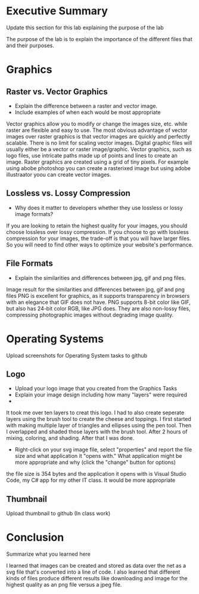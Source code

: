 # Executive Summary
Update this section for this lab explaining the purpose of the lab

The purpose of the lab is to explain the importance of the different files that and their purposes.

# Graphics
## Raster vs. Vector Graphics
* Explain the difference between a raster and vector image.  
* Include examples of when each would be most appropriate 

Vector graphics allow you to modify or change the images size, etc. while raster are flexible and easy to use. The most obvious advantage of vector images over raster graphics is that vector images are quickly and perfectly scalable. There is no limit for scaling vector images. Digital graphic files will usually either be a vector or raster image/graphic. Vector graphics, such as logo files, use intricate paths made up of points and lines to create an image. Raster graphics are created using a grid of tiny pixels. For example using abobe photoshop you can create a rasterixed image but using adobe illustraator yoou can create vector images.

## Lossless vs. Lossy Compression
* Why does it matter to developers whether they use lossless or lossy image formats?  

If you are looking to retain the highest quality for your images, you should choose lossless over lossy compression. If you choose to go with lossless compression for your images, the trade-off is that you will have larger files. So you will need to find other ways to optimize your website's performance.

## File Formats
* Explain the similarities and differences between jpg, gif and png files. 

Image result for the similarities and differences between jpg, gif and png files
PNG is excellent for graphics, as it supports transparency in browsers with an elegance that GIF does not have. PNG supports 8-bit color like GIF, but also has 24-bit color RGB, like JPG does. They are also non-lossy files, compressing photographic images without degrading image quality.

# Operating Systems
Upload screenshots for Operating System tasks to github

## Logo
* Upload your logo image that you created from the Graphics Tasks
* Explain your image design including how many "layers" were required
*
It took me over ten layers to creat this logo. I had to also create seperate layers using the brush tool to create the cheese and toppings. I first started with making multiple layer of triangles and ellipses using the pen tool. Then I overlapped and shaded those layers with the brush tool. After 2 hours of mixing, coloring, and shading. After that I was done.

* Right-click on your svg image file, select "properties" and report the file size and what application it "opens with." What application might be more appropriate and why (click the "change" button for options)

the file size is 354 bytes and the application it opens with is Visual Studio Code, my C# app for my other IT class. It would be more appropriate
## Thumbnail
Upload thumbnail to github (In class work)
 
# Conclusion
Summarize what you learned here

I learned that images can be created and stored as data over the net as a svg file that's converted into a line of code. I also learned that different kinds of files produce different results like downloading and image for the highest quality as an png file versus a jpeg file.
